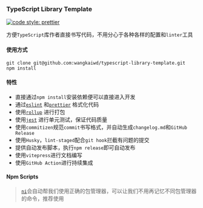 ### TypeScript Library Template

[![code style: prettier](https://img.shields.io/badge/code_style-prettier-ff69b4.svg?style=flat-square)](https://github.com/prettier/prettier)

方便`TypeScript`库作者直接书写代码，不用分心于各种各样的配置和`linter`工具

#### 使用方式

```shell
git clone git@github.com:wangkaiwd/typescript-library-template.git
npm install
```

#### 特性

* 直接通过`npm install`安装依赖便可以直接进入开发
* 通过[`eslint`](https://github.com/eslint/eslint) 和[`prettier`](https://github.com/prettier/prettier) 格式化代码
* 使用[`rollup`](https://github.com/rollup/rollup) 进行打包
* 使用[`jest`](https://github.com/facebook/jest) 进行单元测试，保证代码质量
* 使用`commitizen`规范`commit`书写格式，并自动生成`changelog.md`和`GitHub Release`
* 使用`Husky`，`lint-staged`配合`git hook`拦截有问题的提交
* 提供自动发布脚本，执行`npm release`即可自动发布
* 使用`vitepress`进行文档编写
* 使用`GitHub Action`进行持续集成

#### Npm Scripts

> [`ni`](https://github.com/antfu/ni)会自动帮我们使用正确的包管理器，可以让我们不用再记忆不同包管理器的命令，推荐使用
